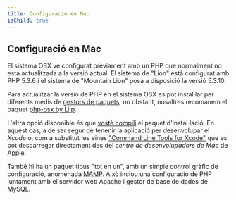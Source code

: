 ```yaml
---
title: Configuració en Mac
isChild: true
---
```


## Configuració en Mac

El sistema OSX ve configurat prèviament amb un PHP que normalment no esta actualitzada a la versió actual. El sistema de "Lion" està configurat amb PHP 5.3.6 i el sistema de "Mountain Lion" posa a disposició la versió 5.3.10.

Para actualitzar la versió de PHP en el sistema OSX es pot instal·lar per diferents medis de [gestors de paquets][mac-package-managers], no obstant, nosaltres recomanem el paquet [php-osx by Liip][php-osx-downloads].

L'altra opció disponible és que [vostè compili][mac-compile] el paquet d'instal·lació. En aquest cas, a de ser segur de tenenir la aplicació per desenvolupar el _Xcode_ o, com a substitut les eines ["Command Line Tools for Xcode"][apple-developer] que es pot descarregar directament des del _centre de desenvolupadors de Mac_ de Apple.

També hi ha un paquet tipus "tot en un", amb un simple control gràfic de configuració, anomenada [MAMP][mamp-downloads]. Això inclou una configuració de PHP juntament amb el servidor web Apache i gestor de base de dades de MySQL.

[mac-package-managers]: http://www.php.net/manual/en/install.macosx.packages.php
[mac-compile]: http://www.php.net/manual/en/install.macosx.compile.php
[xcode-gcc-substitution]: https://github.com/kennethreitz/osx-gcc-installer
[apple-developer]: https://developer.apple.com/downloads
[mamp-downloads]: http://www.mamp.info/en/downloads/index.html
[php-osx-downloads]: http://php-osx.liip.ch/

